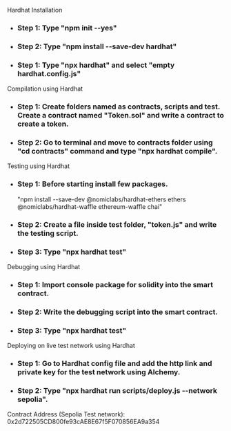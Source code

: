 <p>Hardhat Installation</p>
<ul>
    <li>
        <h3>Step 1: Type "npm init --yes"</h3>
    </li>
    <li>
        <h3>Step 2: Type "npm install --save-dev hardhat"</h3>
    </li>
    <li>
        <h3>Step 1: Type "npx hardhat" and select "empty hardhat.config.js"</h3>
    </li>
</ul>

<p>Compilation using Hardhat</p>
<ul>
    <li>
        <h3>Step 1: Create folders named as contracts, scripts and test. Create a contract named "Token.sol" and write a contract to create a token.</h3>
    </li>
    <li>
        <h3>Step 2: Go to terminal and move to contracts folder using "cd contracts" command and type "npx hardhat compile".</h3>
    </li>
</ul>

<p>Testing using Hardhat</p>
<ul>
    <li>
        <h3>Step 1: Before starting install few packages.</h3>
        <p>"npm install --save-dev @nomiclabs/hardhat-ethers ethers @nomiclabs/hardhat-waffle ethereum-waffle chai"</p>
    </li>
    <li>
        <h3>Step 2: Create a file inside test folder, "token.js" and write the testing script.</h3>
    </li>
    <li>
        <h3>Step 3: Type "npx hardhat test"</h3>
    </li>
</ul>

<p>Debugging using Hardhat</p>
<ul>
    <li>
        <h3>Step 1: Import console package for solidity into the smart contract.</h3>
    </li>
    <li>
        <h3>Step 2: Write the debugging script into the smart contract.</h3>
    </li>
    <li>
        <h3>Step 3: Type "npx hardhat test"</h3>
    </li>
</ul>

<p>Deploying on live test network using Hardhat</p>
<ul>
    <li>
        <h3>Step 1: Go to Hardhat config file and add the http link and private key for the test network using Alchemy.</h3>
    </li>
    <li>
        <h3>Step 2: Type "npx hardhat run scripts/deploy.js --network sepolia".</h3>
    </li>
</ul>

<p>Contract Address (Sepolia Test network): 0x2d722505CD800fe93cAE8E67f5F070856EA9a354</p>